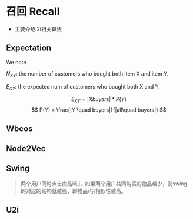 # 召回 Recall

- 主要介绍i2i相关算法

## Expectation

We note 

$N_{XY}$: the number of customers who bought both item X and item Y.

$E_{XY}$: the expected num of customers who bought both X and Y.

$$ E_{XY} = |X buyers|*P(Y) $$
$$ P(Y) = \frac{|Y \quad buyers|}{|all\quad buyers|} $$

## Wbcos

## Node2Vec

## Swing
> 两个用户同时点击商品i和j，如果两个用户共同购买的物品越少，则swing的对应的结构就越强，即物品i与j相似性越高。

## U2i

